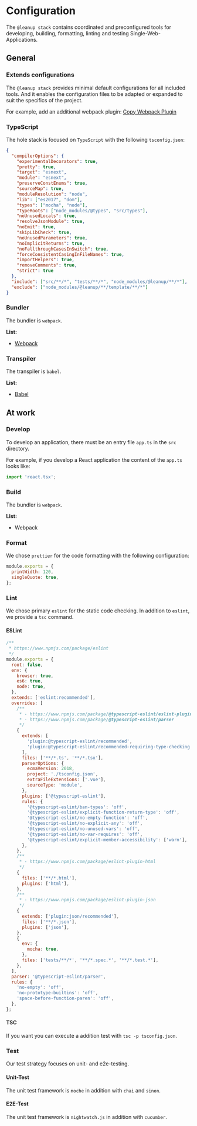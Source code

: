 # Configuration

The `@leanup stack` contains coordinated and preconfigured tools for developing, building, formatting, linting and testing Single-Web-Applications.

## General

### Extends configurations

The `@leanup stack` provides minimal default configurations for all included tools. And it enables the configuration files to be adapted or expanded to suit the specifics of the project.

For example, add an additional webpack plugin: [Copy Webpack Plugin](/1.1/guide/migration/#if-you-need-the-frame-material)

### TypeScript

The hole stack is focused on `TypeScript` with the following `tsconfig.json`:

```json
{
  "compilerOptions": {
    "experimentalDecorators": true,
    "pretty": true,
    "target": "esnext",
    "module": "esnext",
    "preserveConstEnums": true,
    "sourceMap": true,
    "moduleResolution": "node",
    "lib": ["es2017", "dom"],
    "types": ["mocha", "node"],
    "typeRoots": ["node_modules/@types", "src/types"],
    "noUnusedLocals": true,
    "resolveJsonModule": true,
    "noEmit": true,
    "skipLibCheck": true,
    "noUnusedParameters": true,
    "noImplicitReturns": true,
    "noFallthroughCasesInSwitch": true,
    "forceConsistentCasingInFileNames": true,
    "importHelpers": true,
    "removeComments": true,
    "strict": true
  },
  "include": ["src/**/*", "tests/**/*", "node_modules/@leanup/**/*"],
  "exclude": ["node_modules/@leanup/**/template/**/*"]
}
```

### Bundler

The bundler is `webpack`.

**List:**

- [Webpack](https://webpack.js.org/)

### Transpiler

The transpiler is `babel`.

**List:**

- [Babel](https://babeljs.io/)

## At work

### Develop

To develop an application, there must be an entry file `app.ts` in the `src` directory.

For example, if you develop a React application the content of the `app.ts` looks like:

```ts
import 'react.tsx';
```

### Build

The bundler is `webpack`.

**List:**

- Webpack

### Format

We chose `prettier` for the code formatting with the following configuration:

```js
module.exports = {
  printWidth: 120,
  singleQuote: true,
};
```

### Lint

We chose primary `eslint` for the static code checking. In addition to `eslint`, we provide a `tsc` command.

#### ESLint

```js
/**
 * https://www.npmjs.com/package/eslint
 */
module.exports = {
  root: false,
  env: {
    browser: true,
    es6: true,
    node: true,
  },
  extends: ['eslint:recommended'],
  overrides: [
    /**
     * - https://www.npmjs.com/package/@typescript-eslint/eslint-plugin
     * - https://www.npmjs.com/package/@typescript-eslint/parser
     */
    {
      extends: [
        'plugin:@typescript-eslint/recommended',
        'plugin:@typescript-eslint/recommended-requiring-type-checking',
      ],
      files: ['**/*.ts', '**/*.tsx'],
      parserOptions: {
        ecmaVersion: 2018,
        project: './tsconfig.json',
        extraFileExtensions: ['.vue'],
        sourceType: 'module',
      },
      plugins: ['@typescript-eslint'],
      rules: {
        '@typescript-eslint/ban-types': 'off',
        '@typescript-eslint/explicit-function-return-type': 'off',
        '@typescript-eslint/no-empty-function': 'off',
        '@typescript-eslint/no-explicit-any': 'off',
        '@typescript-eslint/no-unused-vars': 'off',
        '@typescript-eslint/no-var-requires': 'off',
        '@typescript-eslint/explicit-member-accessibility': ['warn'],
      },
    },
    /**
     * - https://www.npmjs.com/package/eslint-plugin-html
     */
    {
      files: ['**/*.html'],
      plugins: ['html'],
    },
    /**
     * - https://www.npmjs.com/package/eslint-plugin-json
     */
    {
      extends: ['plugin:json/recommended'],
      files: ['**/*.json'],
      plugins: ['json'],
    },
    {
      env: {
        mocha: true,
      },
      files: ['tests/**/*', '**/*.spec.*', '**/*.test.*'],
    },
  ],
  parser: '@typescript-eslint/parser',
  rules: {
    'no-empty': 'off',
    'no-prototype-builtins': 'off',
    'space-before-function-paren': 'off',
  },
};
```

#### TSC

If you want you can execute a addition test with `tsc -p tsconfig.json`.

### Test

Our test strategy focuses on unit- and e2e-testing.

#### Unit-Test

The unit test framework is `moche` in addition with `chai` and `sinon`.

#### E2E-Test

The unit test framework is `nightwatch.js` in addition with `cucumber`.
